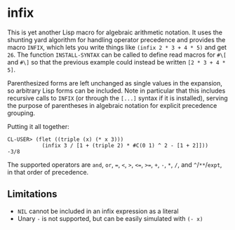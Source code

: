 # infix

This is yet another Lisp macro for algebraic arithmetic notation. It uses the
shunting yard algorithm for handling operator precedence and provides the macro
`INFIX`, which lets you write things like `(infix 2 * 3 + 4 * 5)` and get `26`.
The function `INSTALL-SYNTAX` can be called to define read macros for `#\[` and
`#\]` so that the previous example could instead be written `[2 * 3 + 4 * 5]`.

Parenthesized forms are left unchanged as single values in the expansion, so
arbitrary Lisp forms can be included. Note in particular that this includes
recursive calls to `INFIX` (or through the `[...]` syntax if it is installed),
serving the purpose of parentheses in algebraic notation for explicit precedence
grouping.

Putting it all together:

    CL-USER> (flet ((triple (x) (* x 3)))
               (infix 3 / [1 + (triple 2) * #C(0 1) ^ 2 - [1 + 2]]))
    -3/8

The supported operators are `and`, `or`, `=`, `<`, `>`, `<=`, `>=`, `+`, `-`,
`*`, `/`, and `^`/`**`/`expt`, in that order of precedence.

## Limitations

- `NIL` cannot be included in an infix expression as a literal
- Unary `-` is not supported, but can be easily simulated with `(- x)`
